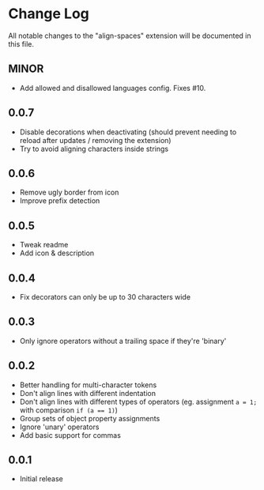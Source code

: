 # Change Log

All notable changes to the "align-spaces" extension will be documented in this file.

## MINOR

-   Add allowed and disallowed languages config. Fixes #10.

## 0.0.7

-   Disable decorations when deactivating (should prevent needing to reload after updates / removing the extension)
-   Try to avoid aligning characters inside strings

## 0.0.6

-   Remove ugly border from icon
-   Improve prefix detection

## 0.0.5

-   Tweak readme
-   Add icon & description

## 0.0.4

-   Fix decorators can only be up to 30 characters wide

## 0.0.3

-   Only ignore operators without a trailing space if they're 'binary'

## 0.0.2

-   Better handling for multi-character tokens
-   Don't align lines with different indentation
-   Don't align lines with different types of operators (eg. assignment `a = 1;` with comparison `if (a == 1)`)
-   Group sets of object property assignments
-   Ignore 'unary' operators
-   Add basic support for commas

## 0.0.1

-   Initial release
